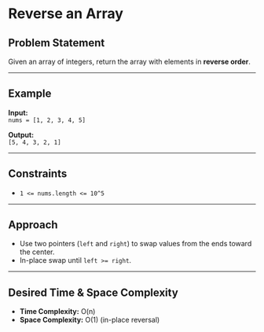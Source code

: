 # Reverse an Array

## Problem Statement

Given an array of integers, return the array with elements in **reverse order**.

---

## Example

**Input:**  
`nums = [1, 2, 3, 4, 5]`

**Output:**  
`[5, 4, 3, 2, 1]`

---

## Constraints

- `1 <= nums.length <= 10^5`

---

## Approach

- Use two pointers (`left` and `right`) to swap values from the ends toward the center.
- In-place swap until `left >= right`.

---

## Desired Time & Space Complexity

- **Time Complexity:** O(n)
- **Space Complexity:** O(1) (in-place reversal)
